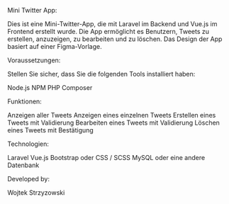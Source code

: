 
Mini Twitter App:

Dies ist eine Mini-Twitter-App, die mit Laravel im Backend und Vue.js im Frontend erstellt wurde. Die App ermöglicht es Benutzern, Tweets zu erstellen, anzuzeigen, zu bearbeiten und zu löschen. Das Design der App basiert auf einer Figma-Vorlage.


Voraussetzungen:

Stellen Sie sicher, dass Sie die folgenden Tools installiert haben:

Node.js
NPM 
PHP
Composer

Funktionen: 

Anzeigen aller Tweets
Anzeigen eines einzelnen Tweets
Erstellen eines Tweets mit Validierung
Bearbeiten eines Tweets mit Validierung
Löschen eines Tweets mit Bestätigung

Technologien:

Laravel
Vue.js
Bootstrap oder CSS / SCSS
MySQL oder eine andere Datenbank

Developed by:

Wojtek Strzyzowski

